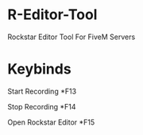 # R-Editor-Tool
Rockstar Editor Tool For FiveM Servers

# Keybinds
Start Recording *F13

Stop Recording *F14

Open Rockstar Editor *F15
